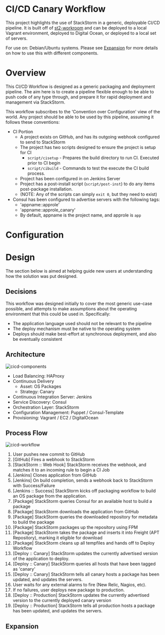 CI/CD Canary Workflow
=========

This project highlights the use of StackStorm in a generic, deployable CI/CD pipeline. It
is built off of [st2-workroom](https://github.com/StackStorm/st2workroom) and can be deployed
to a local Vagrant environment, deployed to Digital Ocean, or deployed to a local set of servers.

For use on: Debian/Ubuntu systems. Please see [Expansion](#Expansion) for more details on how
to use this with different components.

# Overview

This CI/CD Workflow is designed as a generic packaging and deployment pipeline. The aim here is to create a pipeline flexible enough to be able to push code of any type through, and prepare it for rapid deployment and management via StackStorm.


This workflow subscribes to the 'Convention over Configuration' view of the world. Any project
should be able to be used by this pipeline, assuming it follows these conventions:

  * CI Portion
    * A project exists on GitHub, and has its outgoing webhook configured to send to StackStorm
    * The project has two scripts designed to ensure the project is setup for  CI
      * `script/cisetup` - Prepares the build directory to run CI. Executed prior to CI begin
      * `script/cibuild` - Commands to test the execute the CI build process.
    * Project has been configured in on Jenkins Server
    * Project has a post-install script (`script/post-inst`) to do any items post-package installation.
    * (NOTE: Any of the scripts can simply `exit 0`, but they need to exist)
  * Consul has been configured to advertise servers with the following tags:
    * 'appname::approle'
    * 'appname::approle_canary'
    * By default, appname is the project name, and approle is `app`

# Configuration

# Design

The section below is aimed at helping guide new users at understanding how the solution was put designed.

## Decisions

This workflow was designed initially to cover the most generic use-case possible, and attempts to make assumptions about the operating environment that this could be used in. Specifically:

* The application language used should not be relevant to the pipeline
* The deploy mechanism must be native to the operating system
* Deploys should make best-effort at synchronous deployment, and also be eventually consistent

## Architecture

![cicd-components](https://cloud.githubusercontent.com/assets/20028/5621151/7f690d3e-94e7-11e4-950d-e5c8cb98adf5.png)

* Load Balancing: HAProxy
* Continuous Delivery
  * Asset: OS Packages
  * Strategy: Canary
* Continuous Integration Server: Jenkins
* Service Discovery: Consul
* Orchestration Layer: StackStorm
* Configuration Management: Puppet / Consul-Template
* Provisioning: Vagrant / EC2 / DigitalOcean

## Process Flow

![cicd-workflow](https://cloud.githubusercontent.com/assets/20028/5620939/7ae8e4de-94e5-11e4-88ed-527fc285c11a.png)

1. User pushes new commit to GitHub
2. [GitHub] Fires a webhook to StackStorm
3. [StackStorm :: Web Hook] StackStorm receives the webhook, and matches it to an incoming rule to begin a CI Job
4. [Jenkins] Clones application from GitHub
5. [Jenkins] On build completion, sends a webhook back to StackStorm with Success/Failure
6. [Jenkins :: Success] StackStorm kicks off packaging workflow to build an OS package from the application.
7. [Package] StackStorm queries Consul for an available host to build a package
8. [Package] StackStorm downloads the application from GitHub
9. [Package] StackStorm queries the downloaded repository for metadata to build the package
10. [Package] StackStorm packages up the repository using FPM
11. [Package] StackStorm takes the package and inserts it into Freight (APT Repository), marking it eligible for download
12. [Package] StackStorm cleans up all tempfiles and hands off to Deploy Workflow
13. [Deploy :: Canary] StackStorm updates the currently advertised version of the application to deploy.
14. [Deploy :: Canary] StackStorm queries all hosts that have been tagged as 'canary'
15. [Deploy :: Canary] StackStorm tells all canary hosts a package has been updated, and updates the servers.
16. User waits for any external alarms to fire (New Relic, Nagios, etc).
17. If no failures, user deploys new package to production.
18. [Deploy :: Production] StackStorm updates the currently advertised version to the currently deployed canary version
19. [Deploy :: Production] StackStorm tells all production hosts a package has been updated, and updates the servers.

## Expansion

